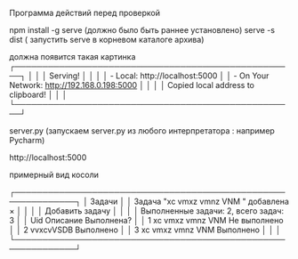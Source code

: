 Программа действий перед проверкой

npm install -g serve (должно было быть раннее установлено)
serve -s dist ( запустить serve в корневом каталоге архива)


  должна появится такая картинка
   ┌───────────────────────────────────────────────────┐
   │                                                   │
   │   Serving!                                        │
   │                                                   │
   │   - Local:            http://localhost:5000       │
   │   - On Your Network:  http://192.168.0.198:5000   │
   │                                                   │
   │   Copied local address to clipboard!              │
   │                                                   │
   └───────────────────────────────────────────────────┘


server.py (запускаем server.py из любого интерпретатора : например Pycharm)

http://localhost:5000

примерный вид косоли 

   ┌─────────────────────────────────────────────────────────────┐
   │     Задачи                                                  │
   │     Задача "xc vmxz vmnz VNM " добавлена    ×               │
   │                                                             │
   │    Добавить задачу                                          │
   │                                                             │
   │    Выполненные задачи: 2, всего задач: 3                    │
   │ Uid	Описание	        Выполнена?	         │
   │ 1	     xc vmxz vmnz VNM		Не выполнено	         │
   │ 2	     vvxcvVSDB			Выполнено	         │
   │ 3	     xc vmxz vmnz VNM		Выполнено                │
   │                                                             │
   └─────────────────────────────────────────────────────────────┘










	
 



